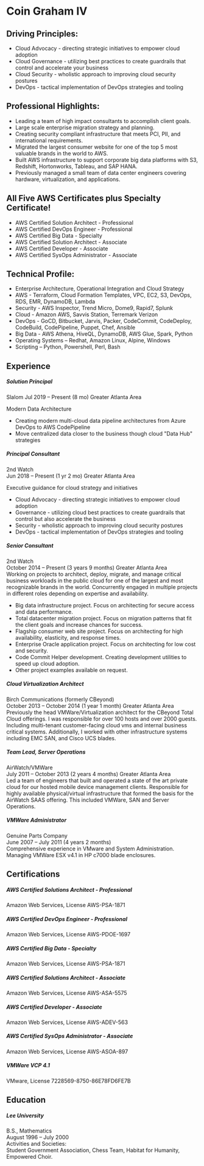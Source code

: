Coin Graham IV
======
  
Driving Principles:
------
* Cloud Advocacy - directing strategic initiatives to empower cloud adoption
* Cloud Governance - utilizing best practices to create guardrails that control and accelerate your business
* Cloud Security - wholistic approach to improving cloud security postures
* DevOps - tactical implementation of DevOps strategies and tooling

Professional Highlights:  
------
* Leading a team of high impact consultants to accomplish client goals.  
* Large scale enterprise migration strategy and planning.  
* Creating security compliant infrastructure that meets PCI, PII, and international requirements.  
* Migrated the largest consumer website for one of the top 5 most valuable brands in the world to AWS.  
* Built AWS infrastructure to support corporate big data platforms with S3, Redshift, Hortonworks, Tableau, and SAP HANA. 
* Previously managed a small team of data center engineers covering hardware, virtualization, and applications.   

All Five AWS Certificates plus Specialty Certificate!  
------
* AWS Certified Solution Architect - Professional  
* AWS Certified DevOps Engineer - Professional  
* AWS Certified Big Data - Specialty  
* AWS Certified Solution Architect - Associate  
* AWS Certified Developer - Associate  
* AWS Certified SysOps Administrator - Associate  
  
Technical Profile: 
------ 
* Enterprise Architecture, Operational Integration and Cloud Strategy  
* AWS - Terraform, Cloud Formation Templates, VPC, EC2, S3, DevOps, RDS, EMR, DynamoDB, Lambda  
* Security - AWS Inspector, Trend Micro, Dome9, Rapid7, Splunk  
* Cloud - Amazon AWS, Savvis Station, Terremark Verizon  
* DevOps - GoCD, Bitbucket, Jarvis, Packer, CodeCommit, CodeDeploy, CodeBuild, CodePipeline, Puppet, Chef, Ansible 
* Big Data - AWS Athena, HiveQL, DynamoDB, AWS Glue, Spark, Python   
* Operating Systems – Redhat, Amazon Linux, Alpine, Windows
* Scripting – Python, Powershell, Perl, Bash
  
Experience
------

##### Solution Principal  
Slalom 
Jul 2019 – Present (8 mo) Greater Atlanta Area  

Modern Data Architecture
* Creating modern multi-cloud data pipeline architectures from Azure DevOps to AWS CodePipeline  
* Move centralized data closer to the business though cloud "Data Hub" strategies    

##### Principal Consultant  
2nd Watch  
Jun 2018 – Present (1 yr 2 mo) Greater Atlanta Area  

Executive guidance for cloud strategy and initiatives
* Cloud Advocacy - directing strategic initiatives to empower cloud adoption
* Governance - utilizing cloud best practices to create guardrails that control but also accelerate the business
* Security - wholistic approach to improving cloud security postures
* DevOps - tactical implementation of DevOps strategies and tooling

##### Senior Consultant  
2nd Watch  
October 2014 – Present (3 years 9 months) Greater Atlanta Area  
Working on projects to architect, deploy, migrate, and manage critical business workloads in the public cloud for one of the largest and most recognizable brands in the world.  Concurrently engaged in multiple projects in different roles depending on expertise and availability.  
  
* Big data infrastructure project.  Focus on architecting for secure access and data performance.  
* Total datacenter migration project.  Focus on migration patterns that fit the client goals and increase chances for success.    
* Flagship consumer web site project.  Focus on architecting for high availability, elasticity, and response times.   
* Enterprise Oracle application project.  Focus on architecting for low cost and security.   
* Code Commit Helper development.  Creating development utilities to speed up cloud adoption.  
* Other project examples available on request.  
    
##### Cloud Virtualization Architect  
Birch Communications (formerly CBeyond)  
October 2013 – October 2014 (1 year 1 month) Greater Atlanta Area  
Previously the head VMWare/Virtualization architect for the CBeyond Total Cloud offerings. I was responsible for over 100 hosts and over 2000 guests. Including multi-tenant customer-facing cloud vms and internal business critical systems.  Additionally, I worked with other infrastructure systems including EMC SAN, and Cisco UCS blades.  
  
##### Team Lead, Server Operations  
AirWatch/VMWare  
July 2011 – October 2013 (2 years 4 months) Greater Atlanta Area  
Led a team of engineers that built and operated a state of the art private cloud for our hosted mobile device management clients.  Responsible for highly available physical/virtual infrastructure that formed the basis for the AirWatch SAAS offering.  This included VMWare, SAN and Server Operations. 
  
##### VMWare Administrator  
Genuine Parts Company  
June 2007 – July 2011 (4 years 2 months)  
Comprehensive experience in VMware and System Administration. Managing VMWare ESX v4.1 in HP c7000 blade enclosures.  

Certifications
------

##### AWS Certified Solutions Architect - Professional  
Amazon Web Services, License AWS-PSA-1871  

##### AWS Certified DevOps Engineer - Professional  
Amazon Web Services, License AWS-PDOE-1697  

##### AWS Certified Big Data - Specialty  
Amazon Web Services, License AWS-PSA-1871  

##### AWS Certified Solutions Architect - Associate  
Amazon Web Services, License AWS-ASA-5575  

##### AWS Certified Developer - Associate  
Amazon Web Services, License AWS-ADEV-563  

##### AWS Certified SysOps Administrator - Associate  
Amazon Web Services, License AWS-ASOA-897  

##### VMWare VCP 4.1  
VMware, License 7228569-8750-86E78FD6FE7B  

Education
------

##### Lee University
B.S., Mathematics  
August 1996 – July 2000  
Activities and Societies:   
Student Government Association, Chess Team, Habitat for Humanity, Empowered Choir.  
